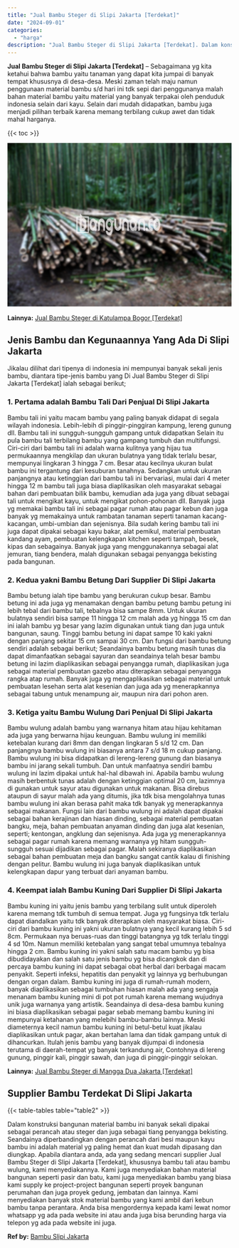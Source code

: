 ```yaml
---
title: "Jual Bambu Steger di Slipi Jakarta [Terdekat]"
date: "2024-09-01"
categories: 
  - "harga"
description: "Jual Bambu Steger di Slipi Jakarta [Terdekat]. Dalam konstruksi bangunan material bambu ini banyak sekali dipakai sebagai perancah atau steger dan juga sebag..."
---
```


**Jual Bambu Steger di Slipi Jakarta \[Terdekat\]** – Sebagaimana yg kita ketahui bahwa bambu yaitu tanaman yang dapat kita jumpai di banyak tempat khususnya di desa-desa. Meski zaman telah maju namun penggunaan material bambu s/d hari ini tdk sepi dari penggunanya malah bahan material bambu yaitu material yang banyak terpakai oleh penduduk indonesia selain dari kayu. Selain dari mudah didapatkan, bambu juga menjadi pilihan terbaik karena memang terbilang cukup awet dan tidak mahal harganya.

{{< toc >}}

![Jual Bambu Steger di Slipi Jakarta [Terdekat]](/images/jual-bambu-tali-30.png)

**Lainnya:** [Jual Bambu Steger di Katulampa Bogor \[Terdekat\]](https://bambu.bangunan.co/jual-bambu-steger-di-katulampa-bogor-terdekat/)

## Jenis Bambu dan Kegunaannya Yang Ada Di Slipi Jakarta

Jikalau dilihat dari tipenya di indonesia ini mempunyai banyak sekali jenis bambu, diantara tipe-jenis bambu yang Di Jual Bambu Steger di Slipi Jakarta \[Terdekat\] ialah sebagai berikut;

### 1\. Pertama adalah Bambu Tali Dari Penjual Di Slipi Jakarta

Bambu tali ini yaitu macam bambu yang paling banyak didapat di segala wilayah indonesia. Lebih-lebih di pinggir-pinggiran kampung, lereng gunung dll. Bambu tali ini sungguh-sungguh gampang untuk didapatkan Selain itu pula bambu tali terbilang bambu yang gampang tumbuh dan multifungsi. Ciri-ciri dari bambu tali ini adalah warna kulitnya yang hijau tua permukaannya mengkilap dan ukuran bulatnya yang tidak terlalu besar, mempunyai lingkaran 3 hingga 7 cm. Besar atau kecilnya ukuran bulat bambu ini tergantung dari kesuburan tanahnya. Sedangkan untuk ukuran panjangnya atau ketinggian dari bambu tali ini bervariasi, mulai dari 4 meter hingga 12 m bambu tali juga biasa diaplikasikan oleh masyarakat sebagai bahan dari pembuatan bilik bambu, kemudian ada juga yang dibuat sebagai tali untuk mengikat kayu, untuk mengikat pohon-pohonan dll. Banyak juga yg memakai bambu tali ini sebagai pagar rumah atau pagar kebun dan juga banyak yg memakainya untuk rambatan tanaman seperti tanaman kacang-kacangan, umbi-umbian dan sejenisnya. Bila sudah kering bambu tali ini juga dapat dipakai sebagai kayu bakar, alat pemikul, material pembuatan kandang ayam, pembuatan kelengkapan kitchen seperti tampah, besek, kipas dan sebagainya. Banyak juga yang menggunakannya sebagai alat jemuran, tiang bendera, malah digunakan sebagai penyangga bekisting pada bangunan.

### 2\. Kedua yakni Bambu Betung Dari Supplier Di Slipi Jakarta

Bambu betung ialah tipe bambu yang berukuran cukup besar. Bambu betung ini ada juga yg menamakan dengan bambu petung bambu petung ini lebih tebal dari bambu tali, tebalnya bisa sampe 8mm. Untuk ukuran bulatnya sendiri bisa sampe 11 hingga 12 cm malah ada yg hingga 15 cm dan ini ialah bambu yg besar yang lazim digunakan untuk tiang dan juga untuk bangunan, saung. Tinggi bambu betung ini dapat sampe 10 kaki yakni dengan panjang sekitar 15 cm sampai 30 cm. Dan fungsi dari bambu betung sendiri adalah sebagai berikut; Seandainya bambu betung masih tunas dia dapat dimanfaatkan sebagai sayuran dan seandainya telah besar bambu betung ini lazim diaplikasikan sebagai penyangga rumah, diaplikasikan juga sebagai material pembuatan gazebo atau diterapkan sebagai penyangga rangka atap rumah. Banyak juga yg mengaplikasikan sebagai material untuk pembuatan lesehan serta alat kesenian dan juga ada yg menerapkannya sebagai tabung untuk menampung air, maupun nira dari pohon aren.

### 3\. Ketiga yaitu Bambu Wulung Dari Penjual Di Slipi Jakarta

Bambu wulung adalah bambu yang warnanya hitam atau hijau kehitaman ada juga yang berwarna hijau keunguan. Bambu wulung ini memiliki ketebalan kurang dari 8mm dan dengan lingkaran 5 s/d 12 cm. Dan panjangnya bambu wulung ini biasanya antara 7 s/d 18 m cukup panjang. Bambu wulung ini bisa didapatkan di lereng-lereng gunung dan biasanya bambu ini jarang sekali tumbuh. Dan untuk manfaatnya sendiri bambu wulung ini lazim dipakai untuk hal-hal dibawah ini. Apabila bambu wulung masih berbentuk tunas adalah dengan ketinggian optimal 20 cm, lazimnya di gunakan untuk sayur atau digunakan untuk makanan. Bisa direbus ataupun di sayur malah ada yang ditumis, jika tdk bisa mengolahnya tunas bambu wulung ini akan berasa pahit maka tdk banyak yg menerapkannya sebagai makanan. Fungsi lain dari bambu wulung ini adalah dapat dipakai sebagai bahan kerajinan dan hiasan dinding, sebagai material pembuatan bangku, meja, bahan pembuatan anyaman dinding dan juga alat kesenian, seperti; kentongan, angklung dan sejenisnya. Ada juga yg menerapkannya sebagai pagar rumah karena memang warnanya yg hitam sungguh-sungguh sesuai dijadikan sebagai pagar. Malah sekiranya diaplikasikan sebagai bahan pembuatan meja dan bangku sangat cantik kalau di finishing dengan pelitur. Bambu wulung ini juga banyak diaplikasikan untuk kelengkapan dapur yang terbuat dari anyaman bambu.

### 4\. Keempat ialah Bambu Kuning Dari Supplier Di Slipi Jakarta

Bambu kuning ini yaitu jenis bambu yang terbilang sulit untuk diperoleh karena memang tdk tumbuh di semua tempat. Juga yg fungsinya tdk terlalu dapat diandalkan yaitu tdk banyak diterapkan oleh masyarakat biasa. Ciri-ciri dari bambu kuning ini yakni ukuran bulatnya yang kecil kurang lebih 5 sd 8cm. Permukaan nya beruas-ruas dan tinggi batangnya yg tdk terlalu tinggi 4 sd 10m. Namun memiliki ketebalan yang sangat tebal umumnya tebalnya hingga 2 cm. Bambu kuning ini yakni salah satu macam bambu yg bisa dibudidayakan dan salah satu jenis bambu yg bisa dicangkok dan di percaya bambu kuning ini dapat sebagai obat herbal dari berbagai macam penyakit. Seperti infeksi, hepatitis dan penyakit yg lainnya yg berhubungan dengan organ dalam. Bambu kuning ini juga di rumah-rumah modern, banyak diaplikasikan sebagai tumbuhan hiasan malah ada yang sengaja menanam bambu kuning mini di pot pot rumah karena memang wujudnya unik juga warnanya yang artistik. Seandainya di desa-desa bambu kuning ini biasa diaplikasikan sebagai pagar sebab memang bambu kuning ini mempunyai ketahanan yang melebihi bambu-bambu lainnya. Meski diameternya kecil namun bambu kuning ini betul-betul kuat jikalau diaplikasikan untuk pagar, akan bertahan lama dan tidak gampang untuk di dihancurkan. Itulah jenis bambu yang banyak dijumpai di indonesia terutama di daerah-tempat yg banyak terkandung air, Contohnya di lereng gunung, pinggir kali, pinggir sawah, dan juga di pinggir-pinggir selokan.

**Lainnya:** [Jual Bambu Steger di Mangga Dua Jakarta \[Terdekat\]](https://bambu.bangunan.co/jual-bambu-steger-di-mangga-dua-jakarta-terdekat/)

## Supplier Bambu Terdekat Di Slipi Jakarta

{{< table-tables table="table2" >}}

Dalam konstruksi bangunan material bambu ini banyak sekali dipakai sebagai perancah atau steger dan juga sebagai tiang penyangga bekisting. Seandainya diperbandingkan dengan perancah dari besi maupun kayu bambu ini adalah material yg paling hemat dan kuat mudah dipasang dan diungkap. Apabila diantara anda, ada yang sedang mencari supplier Jual Bambu Steger di Slipi Jakarta \[Terdekat\], khususnya bambu tali atau bambu wulung, kami menyediakannya. Kami juga menyediakan bahan material bangunan seperti pasir dan batu, kami juga menyediakan bambu yang biasa kami supply ke project-project bangunan seperti proyek bangunan perumahan dan juga proyek gedung, jembatan dan lainnya. Kami menyediakan banyak stok material bambu yang kami ambil dari kebun bambu tanpa perantara. Anda bisa mengordernya kepada kami lewat nomor whatsapp yg ada pada website ini atau anda juga bisa berunding harga via telepon yg ada pada website ini juga.

**Ref by:** [Bambu Slipi Jakarta](https://id.wikipedia.org/wiki/Bambu)
